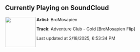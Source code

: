 ## Currently Playing on SoundCloud

[<img align="left" width="100" src="https://i1.sndcdn.com/artworks-L8DTHdqFucmPaIO7-7YaPwA-t500x500.jpg">](https://soundcloud.com/bromosapiendub/adventure-club-gold-bromosapien-flip)

**Artist**: BroMosapien 

**Track**: Adventure Club - Gold [BroMosapien Flip]

Last updated at 2/18/2025, 6:53:34 PM
